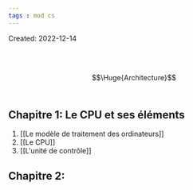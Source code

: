 ```yaml
---
tags : mod cs
---
```

Created: 2022-12-14

<br/>
<br/>

$$\Huge{Architecture}$$
<br/>

## **Chapitre 1:** Le CPU et ses éléments

1. [[Le modèle de traitement des ordinateurs]] 
2. [[Le CPU]] 
3. [[L'unité de contrôle]] 

## **Chapitre 2:**  